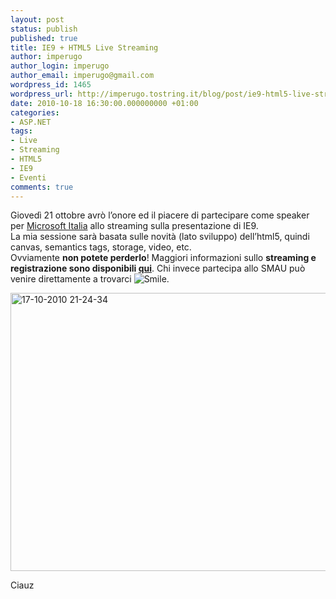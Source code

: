 ```yaml
---
layout: post
status: publish
published: true
title: IE9 + HTML5 Live Streaming
author: imperugo
author_login: imperugo
author_email: imperugo@gmail.com
wordpress_id: 1465
wordpress_url: http://imperugo.tostring.it/blog/post/ie9-html5-live-streaming/
date: 2010-10-18 16:30:00.000000000 +01:00
categories:
- ASP.NET
tags:
- Live
- Streaming
- HTML5
- IE9
- Eventi
comments: true
---
```

<p>Giovedì 21 ottobre avrò l’onore ed il piacere di partecipare come speaker per <a title="Microsoft Italia" href="http://www.microsoft.com/it/it/default.aspx" rel="nofollow" target="_blank">Microsoft Italia</a> allo streaming sulla presentazione di IE9.    <br />La mia sessione sarà basata sulle novità (lato sviluppo) dell’html5, quindi canvas, semantics tags, storage, video, etc.    <br />Ovviamente <strong>non potete perderlo</strong>! Maggiori informazioni sullo <strong>streaming e registrazione sono disponibili </strong><a title="Meet Ugo Lattanzi – ASP.NET MVP from Italy" href="http://www.microsoft.com/italy/live/" rel="Microsoft@Smau" target="_blank"><strong>qui</strong></a>. Chi invece partecipa allo SMAU può venire direttamente a trovarci <img style="border-bottom-style: none; border-left-style: none; border-top-style: none; border-right-style: none" class="wlEmoticon wlEmoticon-smile" alt="Smile" src="http://tostring.it/UserFiles/imperugo/wlEmoticon-smile_2_1.png" />.    <br /></p>  <p><a title="Microsoft@Smau" href="http://www.microsoft.com/italy/live/" rel="nofollow" target="_blank"><img style="background-image: none; border-bottom: 0px; border-left: 0px; margin: ; padding-left: 0px; padding-right: 0px; display: inline; border-top: 0px; border-right: 0px; padding-top: 0px" title="17-10-2010 21-24-34" border="0" alt="17-10-2010 21-24-34" src="http://tostring.it/UserFiles/imperugo/17-10-2010%2021-24-34_3.png" width="710" height="445" /></a></p>  <p>Ciauz</p>
